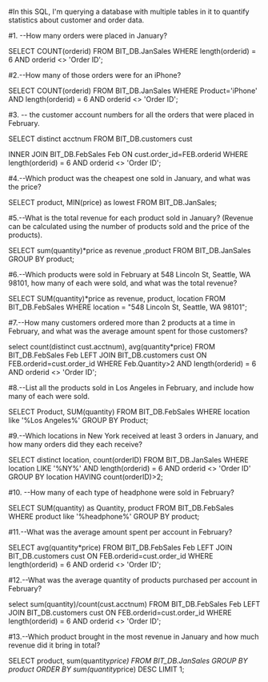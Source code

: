 #In this SQL, I'm querying a database with multiple tables in it to quantify statistics about customer and order data.


#1. --How many orders were placed in January? 

SELECT COUNT(orderid)
FROM BIT_DB.JanSales
WHERE length(orderid) = 6 
AND orderid <> 'Order ID';

#2.--How many of those orders were for an iPhone? 

SELECT COUNT(orderid)
FROM BIT_DB.JanSales
WHERE Product='iPhone'
AND length(orderid) = 6 
AND orderid <> 'Order ID';


#3. -- the customer account numbers for all the orders that were placed in February.

SELECT distinct acctnum
FROM BIT_DB.customers cust

INNER JOIN BIT_DB.FebSales Feb
ON cust.order_id=FEB.orderid
WHERE length(orderid) = 6 
AND orderid <> 'Order ID';

#4.--Which product was the cheapest one sold in January, and what was the price?

SELECT product, MIN(price) as lowest
FROM BIT_DB.JanSales;


#5.--What is the total revenue for each product sold in January? (Revenue can be calculated using the number of products sold and the price of the products).

SELECT sum(quantity)*price as revenue
,product
FROM BIT_DB.JanSales
GROUP BY product;


#6.--Which products were sold in February at 548 Lincoln St, Seattle, WA 98101, how many of each were sold, and what was the total revenue?

SELECT SUM(quantity)*price as revenue, product, location 
FROM BIT_DB.FebSales
WHERE location = "548 Lincoln St, Seattle, WA 98101";

#7.--How many customers ordered more than 2 products at a time in February, and what was the average amount spent for those customers?

select count(distinct cust.acctnum), 
avg(quantity*price)
FROM BIT_DB.FebSales Feb
LEFT JOIN BIT_DB.customers cust
ON FEB.orderid=cust.order_id
WHERE Feb.Quantity>2
AND length(orderid) = 6 
AND orderid <> 'Order ID';


#8.--List all the products sold in Los Angeles in February, and include how many of each were sold.

SELECT Product, SUM(quantity)
FROM BIT_DB.FebSales 
WHERE location like '%Los Angeles%'
GROUP BY Product;

#9.--Which locations in New York received at least 3 orders in January, and how many orders did they each receive? 

SELECT distinct location, count(orderID)
FROM BIT_DB.JanSales
WHERE location LIKE '%NY%'
AND length(orderid) = 6 
AND orderid <> 'Order ID'
GROUP BY location
HAVING count(orderID)>2;

#10. --How many of each type of headphone were sold in February?

SELECT SUM(quantity) as Quantity, product
FROM BIT_DB.FebSales
WHERE product like '%headphone%'
GROUP BY product;


#11.--What was the average amount spent per account in February? 

SELECT avg(quantity*price)
FROM BIT_DB.FebSales Feb
LEFT JOIN BIT_DB.customers cust
ON FEB.orderid=cust.order_id
WHERE length(orderid) = 6 
AND orderid <> 'Order ID';

#12.--What was the average quantity of products purchased per account in February?

select sum(quantity)/count(cust.acctnum)
FROM BIT_DB.FebSales Feb
LEFT JOIN BIT_DB.customers cust
ON FEB.orderid=cust.order_id
WHERE length(orderid) = 6 
AND orderid <> 'Order ID';

#13.--Which product brought in the most revenue in January and how much revenue did it bring in total?

SELECT product, 
sum(quantity*price)
FROM BIT_DB.JanSales 
GROUP BY product
ORDER BY sum(quantity*price) DESC
LIMIT 1;









